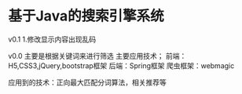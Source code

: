 # 基于Java的搜索引擎系统
v0.1
1.修改显示内容出现乱码

v0.0
主要是根据关键词来进行筛选
主要应用技术；
前端：H5,CSS3,jQuery,bootstrap框架
后端：Spring框架
爬虫框架：webmagic

应用到的技术：正向最大匹配分词算法，相关推荐等


